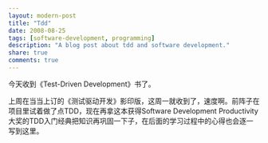 ```yaml
---
layout: modern-post
title: "Tdd"
date: 2008-08-25
tags: [software-development, programming]
description: "A blog post about tdd and software development."
share: true
comments: true
---
```


今天收到《Test-Driven Development》书了。


上周在当当上订的《测试驱动开发》影印版，<img src="http://nicholasren.blogbus.com/files/12196396940.jpg" border="0" alt="" />这周一就收到了，速度啊。前阵子在项目里试着做了点TDD，现在再拿这本获得Software Development Productivity大奖的TDD入门经典把知识再巩固一下子，在后面的学习过程中的心得也会逐一写到这里。
